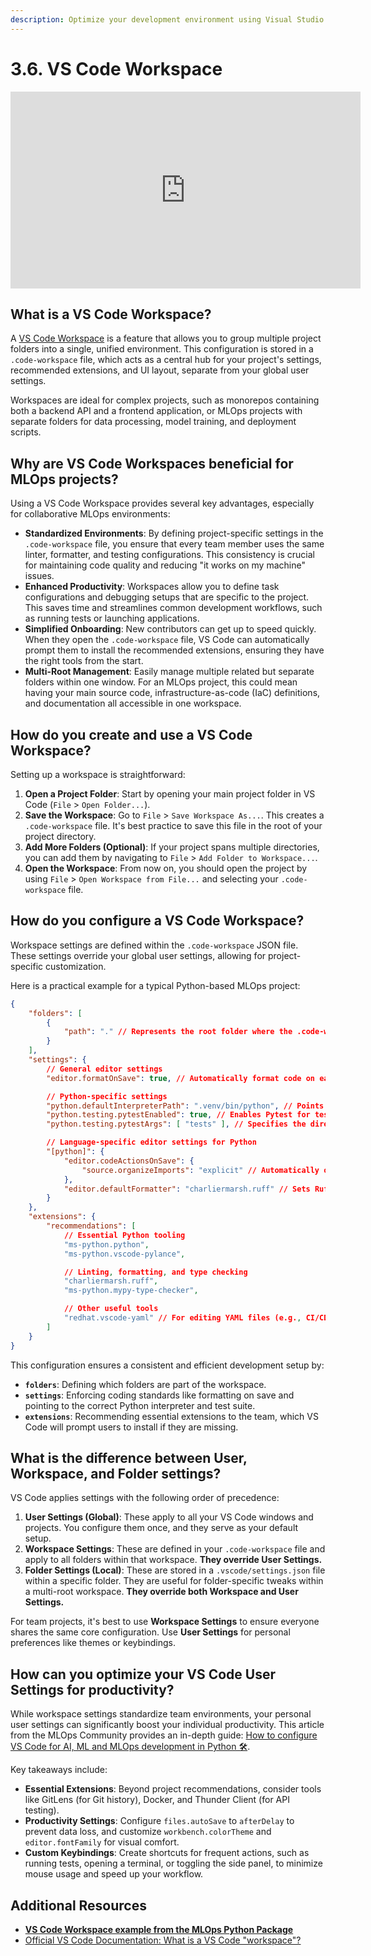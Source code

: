```yaml
---
description: Optimize your development environment using Visual Studio Code for Python and MLOps projects by creating workspaces that enhance your coding workflow and productivity.
---
```


# 3.6. VS Code Workspace

<iframe class="youtube" width="560" height="315" src="https://www.youtube.com/embed/hUOHxbhmMKA?si=p7kxv3VaPvmv0kSA" title="YouTube video player" frameborder="0" allow="accelerometer; autoplay; clipboard-write; encrypted-media; gyroscope; picture-in-picture; web-share" referrerpolicy="strict-origin-when-cross-origin" allowfullscreen></iframe>

## What is a VS Code Workspace?

A [VS Code Workspace](https://code.visualstudio.com/docs/editor/workspaces) is a feature that allows you to group multiple project folders into a single, unified environment. This configuration is stored in a `.code-workspace` file, which acts as a central hub for your project's settings, recommended extensions, and UI layout, separate from your global user settings.

Workspaces are ideal for complex projects, such as monorepos containing both a backend API and a frontend application, or MLOps projects with separate folders for data processing, model training, and deployment scripts.

## Why are VS Code Workspaces beneficial for MLOps projects?

Using a VS Code Workspace provides several key advantages, especially for collaborative MLOps environments:

- **Standardized Environments**: By defining project-specific settings in the `.code-workspace` file, you ensure that every team member uses the same linter, formatter, and testing configurations. This consistency is crucial for maintaining code quality and reducing "it works on my machine" issues.
- **Enhanced Productivity**: Workspaces allow you to define task configurations and debugging setups that are specific to the project. This saves time and streamlines common development workflows, such as running tests or launching applications.
- **Simplified Onboarding**: New contributors can get up to speed quickly. When they open the `.code-workspace` file, VS Code can automatically prompt them to install the recommended extensions, ensuring they have the right tools from the start.
- **Multi-Root Management**: Easily manage multiple related but separate folders within one window. For an MLOps project, this could mean having your main source code, infrastructure-as-code (IaC) definitions, and documentation all accessible in one workspace.

## How do you create and use a VS Code Workspace?

Setting up a workspace is straightforward:

1.  **Open a Project Folder**: Start by opening your main project folder in VS Code (`File` > `Open Folder...`).
2.  **Save the Workspace**: Go to `File` > `Save Workspace As...`. This creates a `.code-workspace` file. It's best practice to save this file in the root of your project directory.
3.  **Add More Folders (Optional)**: If your project spans multiple directories, you can add them by navigating to `File` > `Add Folder to Workspace...`.
4.  **Open the Workspace**: From now on, you should open the project by using `File` > `Open Workspace from File...` and selecting your `.code-workspace` file.

## How do you configure a VS Code Workspace?

Workspace settings are defined within the `.code-workspace` JSON file. These settings override your global user settings, allowing for project-specific customization.

Here is a practical example for a typical Python-based MLOps project:

```json
{
	"folders": [
		{
			"path": "." // Represents the root folder where the .code-workspace file is located
		}
	],
	"settings": {
		// General editor settings
		"editor.formatOnSave": true, // Automatically format code on each save

		// Python-specific settings
		"python.defaultInterpreterPath": ".venv/bin/python", // Points to the project's virtual environment
		"python.testing.pytestEnabled": true, // Enables Pytest for test discovery
		"python.testing.pytestArgs": [ "tests" ], // Specifies the directory for tests

		// Language-specific editor settings for Python
		"[python]": {
			"editor.codeActionsOnSave": {
				"source.organizeImports": "explicit" // Automatically organize imports on save
			},
			"editor.defaultFormatter": "charliermarsh.ruff" // Sets Ruff as the default formatter
		}
	},
	"extensions": {
		"recommendations": [
			// Essential Python tooling
			"ms-python.python",
			"ms-python.vscode-pylance",

			// Linting, formatting, and type checking
			"charliermarsh.ruff",
			"ms-python.mypy-type-checker",

			// Other useful tools
			"redhat.vscode-yaml" // For editing YAML files (e.g., CI/CD pipelines)
		]
	}
}
```

This configuration ensures a consistent and efficient development setup by:
- **`folders`**: Defining which folders are part of the workspace.
- **`settings`**: Enforcing coding standards like formatting on save and pointing to the correct Python interpreter and test suite.
- **`extensions`**: Recommending essential extensions to the team, which VS Code will prompt users to install if they are missing.

## What is the difference between User, Workspace, and Folder settings?

VS Code applies settings with the following order of precedence:

1.  **User Settings (Global)**: These apply to all your VS Code windows and projects. You configure them once, and they serve as your default setup.
2.  **Workspace Settings**: These are defined in your `.code-workspace` file and apply to all folders within that workspace. **They override User Settings.**
3.  **Folder Settings (Local)**: These are stored in a `.vscode/settings.json` file within a specific folder. They are useful for folder-specific tweaks within a multi-root workspace. **They override both Workspace and User Settings.**

For team projects, it's best to use **Workspace Settings** to ensure everyone shares the same core configuration. Use **User Settings** for personal preferences like themes or keybindings.

## How can you optimize your VS Code User Settings for productivity?

While workspace settings standardize team environments, your personal user settings can significantly boost your individual productivity. This article from the MLOps Community provides an in-depth guide: [How to configure VS Code for AI, ML and MLOps development in Python 🛠️️](https://mlops.community/how-to-configure-vs-code-for-ai-ml-and-mlops-development-in-python-%f0%9f%9b%a0%ef%b8%8f%ef%b8%8f/).

Key takeaways include:
- **Essential Extensions**: Beyond project recommendations, consider tools like GitLens (for Git history), Docker, and Thunder Client (for API testing).
- **Productivity Settings**: Configure `files.autoSave` to `afterDelay` to prevent data loss, and customize `workbench.colorTheme` and `editor.fontFamily` for visual comfort.
- **Custom Keybindings**: Create shortcuts for frequent actions, such as running tests, opening a terminal, or toggling the side panel, to minimize mouse usage and speed up your workflow.

## Additional Resources

- **[VS Code Workspace example from the MLOps Python Package](https://github.com/fmind/mlops-python-package/blob/main/mlops-python-package.code-workspace)**
- [Official VS Code Documentation: What is a VS Code "workspace"?](https://code.visualstudio.com/docs/editor/workspaces)
